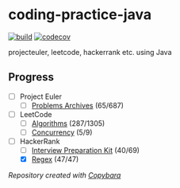 # coding-practice-java

[![build](https://github.com/wilmol/coding-practice-java/workflows/build/badge.svg?event=push)](https://github.com/wilmol/coding-practice-java/actions?query=workflow%3Abuild)
[![codecov](https://codecov.io/gh/wilmol/coding-practice-java/branch/master/graph/badge.svg)](https://codecov.io/gh/wilmol/coding-practice-java)

projecteuler, leetcode, hackerrank etc. using Java

## Progress
- [ ] Project Euler
  - [ ] [Problems Archives](project-euler/src/main/java/wilmol/projecteuler/problems) (65/687)
- [ ] LeetCode
  - [ ] [Algorithms](leetcode/src/main/java/wilmol/leetcode/problemset/algorithms) (287/1305)
  - [ ] [Concurrency](leetcode/src/main/java/wilmol/leetcode/problemset/concurrency) (5/9)
- [ ] HackerRank
  - [ ] [Interview Preparation Kit](hackerrank/src/main/java/wilmol/hackerrank/interviewpreparationkit) (40/69)
  - [x] [Regex](hackerrank/src/main/java/wilmol/hackerrank/regex) (47/47)

*Repository created with [Copybara](https://github.com/google/copybara)*
